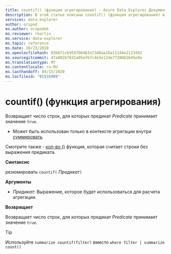 ```yaml
---
title: countif() (функция агрегирования) - Azure Data Explorer Документы Майкрософт
description: В этой статье описаны countif() (функция агрегирования) в Azure Data Explorer.
services: data-explorer
author: orspod
ms.author: orspodek
ms.reviewer: rkarlin
ms.service: data-explorer
ms.topic: reference
ms.date: 10/23/2018
ms.openlocfilehash: 03b6f1cb959706463a73d8aa18a11144e2123492
ms.sourcegitcommit: 47a002b7032a05ef67c4e5e12de7720062645e9e
ms.translationtype: MT
ms.contentlocale: ru-RU
ms.lasthandoff: 04/15/2020
ms.locfileid: "81516989"
---
```

# <a name="countif-aggregation-function"></a>countif() (функция агрегирования)

Возвращает число строк, для которых предикат *Predicate* принимает значение `true`.

* Может быть использован только в контексте агрегации внутри [суммировать](summarizeoperator.md)

Смотрите также - [кол-во ()](count-aggfunction.md) функция, которая считает строки без выражения предиката.

**Синтаксис**

резюмировать `countif(` *Предикат*`)`

**Аргументы**

* *Предикат*: Выражение, которое будет использоваться для расчета агрегации. 

**Возвращает**

Возвращает число строк, для которых предикат *Predicate* принимает значение `true`.

> [!TIP]
> Используйте `summarize countif(filter)` вместо `where filter | summarize count()`